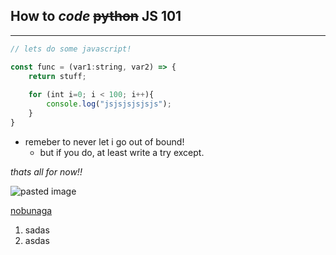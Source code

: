 ## How to *code* ~~python~~ JS 101
---

```javascript
// lets do some javascript!

const func = (var1:string, var2) => {
	return stuff;
	
	for (int i=0; i < 100; i++){
		console.log("jsjsjsjsjsjs");
	}
}
```

* remeber to never let i go out of bound!
	+ but if you do, at least write a try except.  

*thats all for now!!*

![pasted image](D:\PythonProject\stickyMarkdown\testCache\e181dba7863b494c190553c4c12b846d.jpg)


[nobunaga](https://www.wikiwand.com/en/Oda_Nobunaga)

1. sadas
2. asdas 